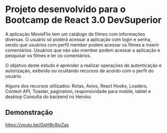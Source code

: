 
# Projeto desenvolvido para o Bootcamp de React 3.0 DevSuperior

A aplicação MovieFlix tem um catálogo de filmes com informações diversas. O usuário só poderá acessar a aplicação com login e senha, sendo que usuários com perfil member podem acessar os filmes e inserir comentários. Usuários que não são member podem acessar a aplicação e pesquisar os filmes e ler os comentários. 

O objetivo deste estudo é aprender a realizar operações de autenticação e autorização, exibindo ou ocultando recursos de acordo com o perfil do usuário.

Alguns dos recursos utilizados:
Rotas, Axios, React Hooks, Loaders, Context API, Toaster, pagination, responsividade para mobile, tablet e desktop
Consulta do backend no Heroku

## Demonstração

https://youtu.be/GpH9c8ivZas
